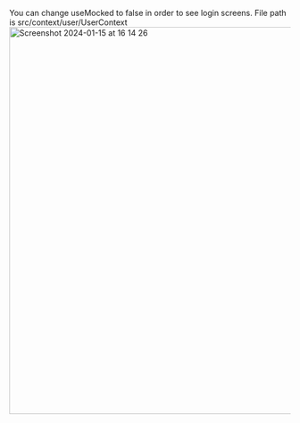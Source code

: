 You can change useMocked to false in order to see login screens. File path is src/context/user/UserContext
<img width="694" alt="Screenshot 2024-01-15 at 16 14 26" src="https://github.com/semiherd/nextweek/assets/82077230/136d6bc8-df4d-47af-9e3d-12b2969f5bd1">
